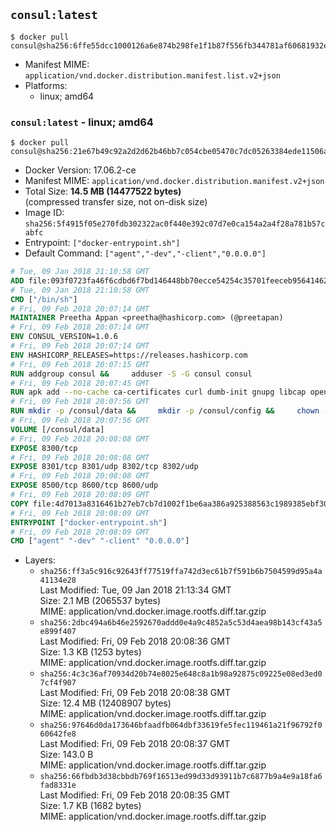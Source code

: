 ## `consul:latest`

```console
$ docker pull consul@sha256:6ffe55dcc1000126a6e874b298fe1f1b87f556fb344781af60681932e408ec6a
```

-	Manifest MIME: `application/vnd.docker.distribution.manifest.list.v2+json`
-	Platforms:
	-	linux; amd64

### `consul:latest` - linux; amd64

```console
$ docker pull consul@sha256:21e67b49c92a2d2d62b46bb7c054cbe05470c7dc05263384ede11506a39914f2
```

-	Docker Version: 17.06.2-ce
-	Manifest MIME: `application/vnd.docker.distribution.manifest.v2+json`
-	Total Size: **14.5 MB (14477522 bytes)**  
	(compressed transfer size, not on-disk size)
-	Image ID: `sha256:5f4915f05e270fdb302322ac0f440e392c07d7e0ca154a2a4f28a781b57cabfc`
-	Entrypoint: `["docker-entrypoint.sh"]`
-	Default Command: `["agent","-dev","-client","0.0.0.0"]`

```dockerfile
# Tue, 09 Jan 2018 21:10:58 GMT
ADD file:093f0723fa46f6cdbd6f7bd146448bb70ecce54254c35701feeceb956414622f in / 
# Tue, 09 Jan 2018 21:10:58 GMT
CMD ["/bin/sh"]
# Fri, 09 Feb 2018 20:07:14 GMT
MAINTAINER Preetha Appan <preetha@hashicorp.com> (@preetapan)
# Fri, 09 Feb 2018 20:07:14 GMT
ENV CONSUL_VERSION=1.0.6
# Fri, 09 Feb 2018 20:07:14 GMT
ENV HASHICORP_RELEASES=https://releases.hashicorp.com
# Fri, 09 Feb 2018 20:07:15 GMT
RUN addgroup consul &&     adduser -S -G consul consul
# Fri, 09 Feb 2018 20:07:45 GMT
RUN apk add --no-cache ca-certificates curl dumb-init gnupg libcap openssl su-exec &&     gpg --keyserver pgp.mit.edu --recv-keys 91A6E7F85D05C65630BEF18951852D87348FFC4C &&     mkdir -p /tmp/build &&     cd /tmp/build &&     wget ${HASHICORP_RELEASES}/consul/${CONSUL_VERSION}/consul_${CONSUL_VERSION}_linux_amd64.zip &&     wget ${HASHICORP_RELEASES}/consul/${CONSUL_VERSION}/consul_${CONSUL_VERSION}_SHA256SUMS &&     wget ${HASHICORP_RELEASES}/consul/${CONSUL_VERSION}/consul_${CONSUL_VERSION}_SHA256SUMS.sig &&     gpg --batch --verify consul_${CONSUL_VERSION}_SHA256SUMS.sig consul_${CONSUL_VERSION}_SHA256SUMS &&     grep consul_${CONSUL_VERSION}_linux_amd64.zip consul_${CONSUL_VERSION}_SHA256SUMS | sha256sum -c &&     unzip -d /bin consul_${CONSUL_VERSION}_linux_amd64.zip &&     cd /tmp &&     rm -rf /tmp/build &&     apk del gnupg openssl &&     rm -rf /root/.gnupg
# Fri, 09 Feb 2018 20:07:56 GMT
RUN mkdir -p /consul/data &&     mkdir -p /consul/config &&     chown -R consul:consul /consul
# Fri, 09 Feb 2018 20:07:56 GMT
VOLUME [/consul/data]
# Fri, 09 Feb 2018 20:08:08 GMT
EXPOSE 8300/tcp
# Fri, 09 Feb 2018 20:08:08 GMT
EXPOSE 8301/tcp 8301/udp 8302/tcp 8302/udp
# Fri, 09 Feb 2018 20:08:08 GMT
EXPOSE 8500/tcp 8600/tcp 8600/udp
# Fri, 09 Feb 2018 20:08:09 GMT
COPY file:4d7013a8316461b27eb7cb7d1002f1be6aa386a925388563c1989385ebf30c2c in /usr/local/bin/docker-entrypoint.sh 
# Fri, 09 Feb 2018 20:08:09 GMT
ENTRYPOINT ["docker-entrypoint.sh"]
# Fri, 09 Feb 2018 20:08:09 GMT
CMD ["agent" "-dev" "-client" "0.0.0.0"]
```

-	Layers:
	-	`sha256:ff3a5c916c92643ff77519ffa742d3ec61b7f591b6b7504599d95a4a41134e28`  
		Last Modified: Tue, 09 Jan 2018 21:13:34 GMT  
		Size: 2.1 MB (2065537 bytes)  
		MIME: application/vnd.docker.image.rootfs.diff.tar.gzip
	-	`sha256:2dbc494a6b46e2592670addd0e4a9c4852a5c53d4aea98b143cf43a5e899f407`  
		Last Modified: Fri, 09 Feb 2018 20:08:36 GMT  
		Size: 1.3 KB (1253 bytes)  
		MIME: application/vnd.docker.image.rootfs.diff.tar.gzip
	-	`sha256:4c3c36af70934d20b74e8025e648c8a1b98a92875c09225e08ed3ed07cf4f907`  
		Last Modified: Fri, 09 Feb 2018 20:08:38 GMT  
		Size: 12.4 MB (12408907 bytes)  
		MIME: application/vnd.docker.image.rootfs.diff.tar.gzip
	-	`sha256:97646d0da173646bfaadfb064dbf33619fe5fec119461a21f96792f060642fe8`  
		Last Modified: Fri, 09 Feb 2018 20:08:37 GMT  
		Size: 143.0 B  
		MIME: application/vnd.docker.image.rootfs.diff.tar.gzip
	-	`sha256:66fbdb3d38cbbdb769f16513ed99d33d93911b7c6877b9a4e9a18fa6fad8331e`  
		Last Modified: Fri, 09 Feb 2018 20:08:35 GMT  
		Size: 1.7 KB (1682 bytes)  
		MIME: application/vnd.docker.image.rootfs.diff.tar.gzip
